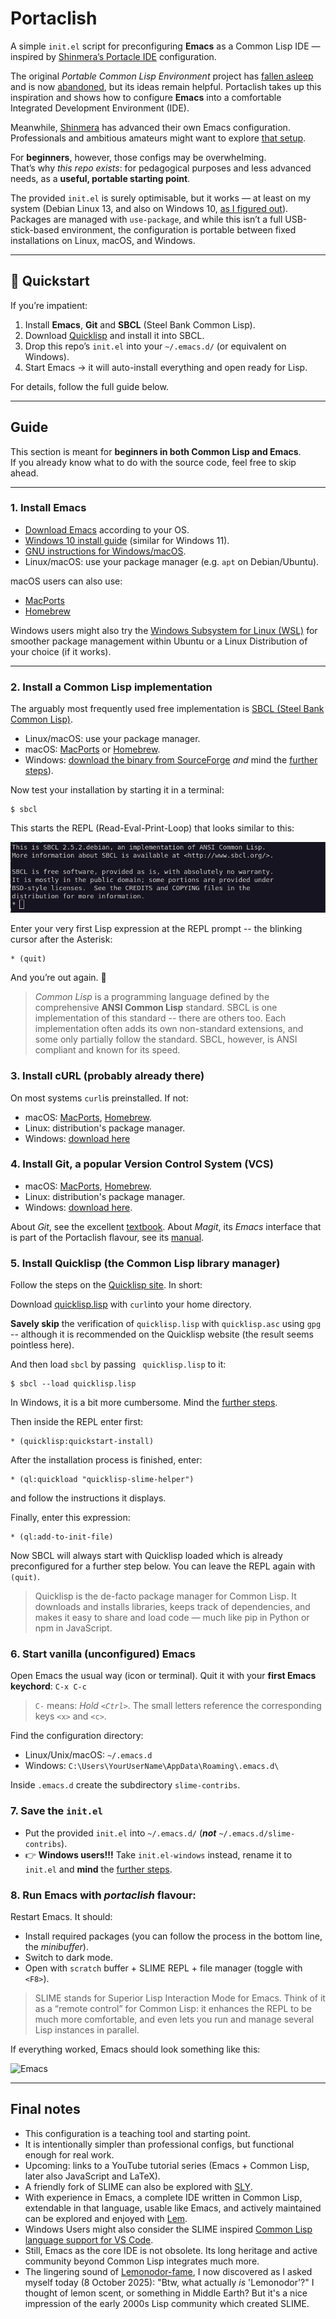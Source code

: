 # Portaclish  

A simple `init.el` script for preconfiguring **Emacs** as a Common Lisp IDE —
  inspired by [Shinmera’s Portacle IDE](https://portacle.github.io/)
  configuration.  

The original *Portable Common Lisp Environment* project has [fallen
asleep](https://www.reddit.com/r/Common_Lisp/comments/uphlgw/is_portacle_being_maintained/)
and is now
[abandoned](https://mastodon.social/@miguel@lemmy.ml/115097648782234707), 
but its ideas remain helpful. Portaclish takes up this inspiration and shows how
to configure **Emacs** into a comfortable Integrated Development Environment (IDE). 

Meanwhile, [Shinmera](https://shinmera.com/) has advanced their own Emacs configuration. Professionals and ambitious amateurs might want to explore [that setup](https://codeberg.org/shinmera/.emacs).  

For **beginners**, however, those configs may be overwhelming.  
That’s why *this repo exists*: for pedagogical purposes and less advanced needs, as a **useful, portable starting point**.  

The provided `init.el` is surely optimisable, but it works — at least on my
system (Debian Linux 13, and also on Windows 10, [as I figured
out](emacs-sbcl-windows.md)). Packages are managed with `use-package`, and while
this isn’t a full USB-stick-based environment, the configuration is portable
between fixed installations on Linux, macOS, and Windows.   

---

## 🚀 Quickstart  

If you’re impatient:  

1. Install **Emacs**, **Git** and **SBCL** (Steel Bank Common Lisp).  
2. Download [Quicklisp](https://www.quicklisp.org/beta/) and install it into SBCL.  
3. Drop this repo’s `init.el` into your `~/.emacs.d/` (or equivalent on Windows).  
4. Start Emacs → it will auto-install everything and open ready for Lisp.  

For details, follow the full guide below.  

---

## Guide  

This section is meant for **beginners in both Common Lisp and Emacs**.  
If you already know what to do with the source code, feel free to skip ahead.  

---

### 1. Install Emacs  

- [Download Emacs](https://www.gnu.org/software/emacs/) according to your OS.  
- [Windows 10 install guide](emacs-sbcl-windows.md) (similar for Windows 11).  
- [GNU instructions for
Windows/macOS](https://www.gnu.org/software/emacs/download.html#nonfree).  
- Linux/macOS: use your package manager (e.g. `apt` on Debian/Ubuntu).  

macOS users can also use:  
- [MacPorts](https://ports.macports.org/port/emacs/)  
- [Homebrew](https://formulae.brew.sh/formula/emacs)  

Windows users might also try the [Windows Subsystem for Linux
(WSL)](https://learn.microsoft.com/en-us/windows/wsl/install) for smoother
package management within Ubuntu or a Linux Distribution of your choice (if it works). 

---

### 2. Install a Common Lisp implementation

The arguably most frequently used free implementation is [SBCL (Steel Bank Common
Lisp)](https://www.sbcl.org/). 

- Linux/macOS: use your package manager.
- macOS: [MacPorts](https://ports.macports.org/port/sbcl/) or
  [Homebrew](https://formulae.brew.sh/formula/sbcl).
- Windows: [download the binary from
SourceForge](https://sourceforge.net/projects/sbcl/files/sbcl/) *and* mind the
[further steps](emacs-sbcl-windows.md)). 

Now test your installation by starting it in a terminal:

```
$ sbcl
```

This starts the REPL (Read-Eval-Print-Loop) that looks similar to this:

![REPL](images/sbcl-raw-REPL.png)

Enter your very first Lisp expression at the REPL prompt -- the blinking cursor
after the Asterisk: 

```
* (quit)
```

And you’re out again. 🎉

> *Common Lisp* is a programming language defined by the comprehensive **ANSI
> Common Lisp** standard. SBCL is one implementation of this standard -- there are
> others too. Each implementation often adds its own non-standard extensions, and
> some only partially follow the standard. SBCL, however, is ANSI compliant and
> known for its speed. 

### 3. Install cURL (probably already there)

On most systems ```curl```is preinstalled. If not:

* macOS: [MacPorts](https://ports.macports.org/port/curl/),
  [Homebrew](https://formulae.brew.sh/formula/curl#default). 
* Linux: distribution's package manager.
* Windows: [download here](https://curl.se/windows/)

### 4. Install Git, a popular Version Control System (VCS)

* macOS: [MacPorts](https://ports.macports.org/port/git/),
  [Homebrew](https://formulae.brew.sh/formula/git).
* Linux: distribution's package manager.
* Windows: [download here](https://git-scm.com/download/win).

About *Git*, see the excellent 
[textbook](https://github.com/progit/progit2/releases/download/2.1.448/progit.pdf). 
About *Magit*, its *Emacs* interface that is part of the Portaclish flavour, see its 
[manual](https://magit.vc/manual/magit.html).

### 5. Install Quicklisp (the Common Lisp library manager)

Follow the steps on the [Quicklisp site](https://www.quicklisp.org/beta/). In
short: 

Download [quicklisp.lisp](https://beta.quicklisp.org/quicklisp.lisp) with
```curl```into your home directory.  

**Savely skip** the verification of ```quicklisp.lisp``` with
```quicklisp.asc``` using ```gpg``` -- although it is recommended on the
Quicklisp website (the result seems pointless here).

And then load ```sbcl``` by passing ``` quicklisp.lisp``` to it:

```
$ sbcl --load quicklisp.lisp
```

In Windows, it is a bit more cumbersome. Mind the [further steps](emacs-sbcl-windows.md). 


Then inside the REPL enter first:

```
* (quicklisp:quickstart-install)
```

After the installation process is finished, enter:

```
* (ql:quickload "quicklisp-slime-helper")
```

and follow the instructions it displays.

Finally, enter this expression:

```
* (ql:add-to-init-file)
```

Now SBCL will always start with Quicklisp loaded which is already preconfigured
for a further step below. You can leave the REPL again with ```(quit)```. 

> Quicklisp is the de-facto package manager for Common Lisp. It downloads and
> installs libraries, keeps track of dependencies, and makes it easy to share and
> load code — much like pip in Python or npm in JavaScript.


### 6. Start vanilla (unconfigured) Emacs

Open Emacs the usual way (icon or terminal).
Quit it with your **first Emacs keychord**: ```C-x C-c```

> ```C-``` means: *Hold ```<Ctrl>```*. The small letters reference the
> corresponding keys ```<x>``` and ```<c>```.

Find the configuration directory:

* Linux/Unix/macOS: ```~/.emacs.d```
* Windows: ```C:\Users\YourUserName\AppData\Roaming\.emacs.d\``` 

Inside ```.emacs.d``` create the subdirectory ```slime-contribs```.

### 7. Save the ```init.el```

* Put the provided ```init.el``` into ```~/.emacs.d/``` (***not***
  ```~/.emacs.d/slime-contribs```). 
* 👉 **Windows users!!!** Take ```init.el-windows``` instead, rename it to ```init.el```
  and **mind** the [further steps](emacs-sbcl-windows.md).

### 8. Run Emacs with *portaclish* flavour:

Restart Emacs. It should:

* Install required packages (you can follow the process in the bottom line, the
  *minibuffer*). 
* Switch to dark mode.
* Open with ```scratch``` buffer + SLIME REPL + file manager (toggle with
  ```<F8>```). 
  
> SLIME stands for Superior Lisp Interaction Mode for Emacs. Think of it as a
> “remote control” for Common Lisp: it enhances the REPL to be much more
> comfortable, and even lets you run and manage several Lisp instances in
> parallel.

If everything worked, Emacs should look something like this:

![Emacs](images/Emacs-start.png)

---

## Final notes

* This configuration is a teaching tool and starting point.
* It is intentionally simpler than professional configs, but functional enough
  for real work. 
* Upcoming: links to a YouTube tutorial series (Emacs + Common Lisp, later also
  JavaScript and LaTeX).
* A friendly fork of SLIME can also be explored with
  [SLY](https://github.com/joaotavora/sly).
* With experience in Emacs, a complete IDE written in Common Lisp, extendable
  in that language, usable like Emacs, and actively maintained can be explored
  and enjoyed with
  [Lem](https://lem-project.github.io/).
* Windows Users might also consider the SLIME inspired
  [Common Lisp language support for VS Code](https://marketplace.visualstudio.com/items?itemName=qingpeng.common-lisp).
* Still, Emacs as the core IDE is not obsolete. Its long heritage and active
  community beyond Common Lisp integrates much more.
* The lingering sound of [Lemonodor-fame](http://lemonodor.com/), I now
  discovered as I asked myself today (8 October 2025): "Btw, what actually *is*
  'Lemonodor'?" I thought of lemon scent, or something in Middle Earth? But it's a
  nice impression of the early 2000s Lisp community which created SLIME.
